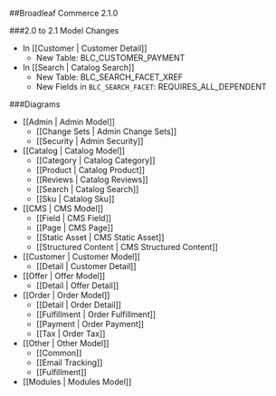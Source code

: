 ##Broadleaf Commerce 2.1.0

###2.0 to 2.1 Model Changes
- In [[Customer | Customer Detail]]
    - New Table: BLC_CUSTOMER_PAYMENT
- In [[Search | Catalog Search]]
    - New Table: BLC_SEARCH_FACET_XREF 
    - New Fields in `BLC_SEARCH_FACET`: REQUIRES_ALL_DEPENDENT 

###Diagrams
- [[Admin | Admin Model]]
    - [[Change Sets | Admin Change Sets]]
    - [[Security | Admin Security]]
- [[Catalog | Catalog Model]]
    - [[Category | Catalog Category]]
    - [[Product | Catalog Product]]
    - [[Reviews | Catalog Reviews]]
    - [[Search | Catalog Search]]
    - [[Sku | Catalog Sku]]
- [[CMS | CMS Model]]
    - [[Field | CMS Field]]     
    - [[Page | CMS Page]]
    - [[Static Asset | CMS Static Asset]]
    - [[Structured Content | CMS Structured Content]]
- [[Customer | Customer Model]]
    - [[Detail | Customer Detail]]
- [[Offer | Offer Model]]
    - [[Detail | Offer Detail]]
- [[Order | Order Model]]
    - [[Detail | Order Detail]]
    - [[Fulfillment | Order Fulfillment]]
    - [[Payment | Order Payment]]
    - [[Tax | Order Tax]]
- [[Other | Other Model]]
    - [[Common]]
    - [[Email Tracking]]
    - [[Fulfillment]]
- [[Modules | Modules Model]]
